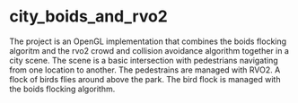 city_boids_and_rvo2
===================

The project is an OpenGL implementation that combines the boids flocking algoritm and the rvo2 crowd and collision avoidance algorithm together in a city scene.  The scene is a basic intersection with pedestrians navigating from one location to another.  The pedestrains are managed with RVO2.  A flock of birds flies around above the park.  The bird flock is managed with the boids flocking algorithm.
